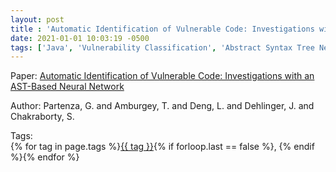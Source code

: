 ```yaml
---
layout: post
title : 'Automatic Identification of Vulnerable Code: Investigations with an AST-Based Neural Network'
date: 2021-01-01 10:03:19 -0500
tags: ['Java', 'Vulnerability Classification', 'Abstract Syntax Tree Neural Network', 'Abstract Syntax Tree (AST)']
---
```

Paper: [Automatic Identification of Vulnerable Code: Investigations with an AST-Based Neural Network](https://ieeexplore-ieee-org.proxy.library.nd.edu/document/9529451)

Author: Partenza, G. and Amburgey, T. and Deng, L. and Dehlinger, J. and Chakraborty, S.




 Tags:  
        <span>{% for tag in page.tags %}<a href="/tags/#{{ tag | slugify }}">{{ tag }}</a>{% if forloop.last == false %}, {% endif %}{% endfor %}</span>
